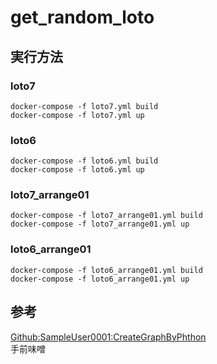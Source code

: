 # get_random_loto

## 実行方法

### loto7
```
docker-compose -f loto7.yml build
docker-compose -f loto7.yml up
```

### loto6
```
docker-compose -f loto6.yml build
docker-compose -f loto6.yml up
```

### loto7_arrange01
```
docker-compose -f loto7_arrange01.yml build
docker-compose -f loto7_arrange01.yml up
```

### loto6_arrange01
```
docker-compose -f loto6_arrange01.yml build
docker-compose -f loto6_arrange01.yml up
```

## 参考

[Github:SampleUser0001:CreateGraphByPhthon](https://github.com/SampleUser0001/CreateGraphByPython)  
手前味噌
